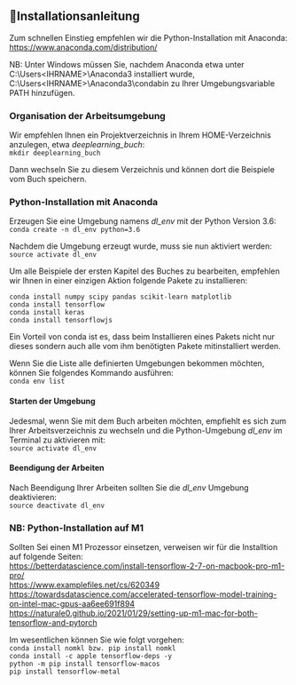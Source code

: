 ## 📝Installationsanleitung

Zum schnellen Einstieg empfehlen wir die Python-Installation mit Anaconda: https://www.anaconda.com/distribution/

NB: Unter Windows müssen Sie, nachdem Anaconda etwa unter C:\Users\<IHRNAME>\Anaconda3 installiert wurde, C:\Users\<IHRNAME>\Anaconda3\condabin zu Ihrer Umgebungsvariable PATH hinzufügen. <br>

### Organisation der Arbeitsumgebung
Wir empfehlen Ihnen ein Projektverzeichnis in Ihrem HOME-Verzeichnis anzulegen, etwa <i>deeplearning_buch</i>:<br>
```mkdir deeplearning_buch```

Dann wechseln Sie zu diesem Verzeichnis und können dort die Beispiele vom Buch speichern.

### Python-Installation mit Anaconda
Erzeugen Sie eine Umgebung namens <i>dl_env</i> mit der Python Version 3.6:<br>
```conda create -n dl_env python=3.6```


Nachdem die Umgebung erzeugt wurde, muss sie nun aktiviert werden:<br>
```source activate dl_env```

Um alle Beispiele der ersten Kapitel des Buches zu bearbeiten, empfehlen wir Ihnen in einer einzigen Aktion folgende Pakete zu installieren:

```conda install numpy scipy pandas scikit-learn matplotlib```<br>
```conda install tensorflow```<br>
```conda install keras```<br>
```conda install tensorflowjs```<br>

Ein Vorteil von conda ist es, dass beim Installieren eines Pakets nicht nur dieses sondern auch alle vom ihm benötigten Pakete mitinstalliert werden.

Wenn Sie die Liste alle definierten Umgebungen bekommen möchten, können Sie folgendes Kommando ausführen:<br>
```conda env list```

#### Starten der Umgebung
Jedesmal, wenn Sie mit dem Buch arbeiten möchten, empfiehlt es sich zum Ihrer Arbeitsverzeichnis zu wechseln und die Python-Umgebung <i>dl_env</i> im Terminal zu aktivieren mit:<br>
```source activate dl_env```

#### Beendigung der Arbeiten 
Nach Beendigung Ihrer Arbeiten sollten Sie die <i>dl_env</i> Umgebung deaktivieren:<br>
```source deactivate dl_env```

### NB: Python-Installation auf M1
Sollten Sei einen M1 Prozessor einsetzen, verweisen wir für die Installtion auf folgende Seiten:<br>
https://betterdatascience.com/install-tensorflow-2-7-on-macbook-pro-m1-pro/<br>
https://www.examplefiles.net/cs/620349<br>
https://towardsdatascience.com/accelerated-tensorflow-model-training-on-intel-mac-gpus-aa6ee691f894<br>
https://naturale0.github.io/2021/01/29/setting-up-m1-mac-for-both-tensorflow-and-pytorch<br>

Im wesentlichen können Sie wie folgt vorgehen:<br>
```conda install nomkl bzw. pip install nomkl```<br>
```conda install -c apple tensorflow-deps -y```<br>
```python -m pip install tensorflow-macos```<br>
```pip install tensorflow-metal```
